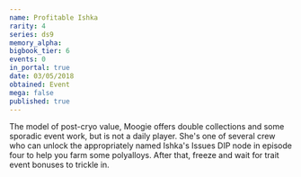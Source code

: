```yaml
---
name: Profitable Ishka
rarity: 4
series: ds9
memory_alpha:
bigbook_tier: 6
events: 0
in_portal: true
date: 03/05/2018
obtained: Event
mega: false
published: true
---
```


The model of post-cryo value, Moogie offers double collections and some sporadic event work, but is not a daily player. She's one of several crew who can unlock the appropriately named Ishka's Issues DIP node in episode four to help you farm some polyalloys. After that, freeze and wait for trait event bonuses to trickle in.
